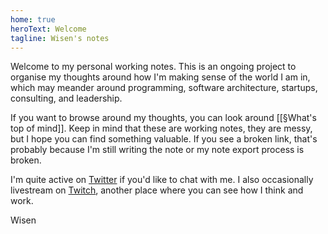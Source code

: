 ```yaml
---
home: true
heroText: Welcome
tagline: Wisen's notes
---
```


Welcome to my personal working notes. This is an ongoing project to organise my thoughts around how I'm making sense of the world I am in, which may meander around programming, software architecture, startups, consulting, and leadership.

If you want to browse around my thoughts, you can look around [[§What's top of mind]]. Keep in mind that these are working notes, they are messy, but I hope you can find something valuable. If you see a broken link, that's probably because I'm still writing the note or my note export process is broken.

I'm quite active on [Twitter](https://twitter.com/ceilfors) if you'd like to chat with me. I also occasionally livestream on [Twitch](https://www.twitch.tv/ceilfors), another place where you can see how I think and work.

Wisen
